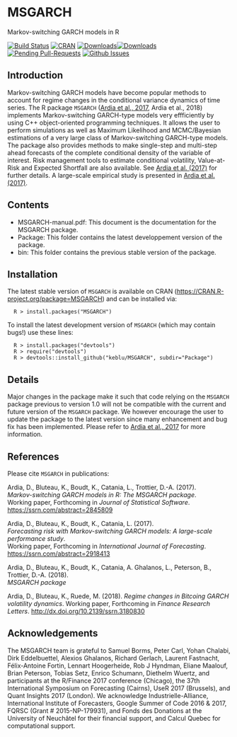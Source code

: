 ﻿# MSGARCH

Markov-switching GARCH models in R

[![Build Status](https://travis-ci.org/keblu/MSGARCH.svg?branch=master)](https://travis-ci.org/keblu/MSGARCH)
[![CRAN](http://www.r-pkg.org/badges/version/MSGARCH)](https://cran.r-project.org/package=MSGARCH) [![Downloads](http://cranlogs.r-pkg.org/badges/MSGARCH?color=brightgreen)](http://www.r-pkg.org/pkg/MSGARCH)[![Downloads](http://cranlogs.r-pkg.org/badges/grand-total/MSGARCH?color=brightgreen)](http://www.r-pkg.org/pkg/MSGARCH)
[![Pending Pull-Requests](http://githubbadges.herokuapp.com/keblu/MSGARCH/pulls.svg?style=flat)](https://github.com/keblu/MSGARCH/pulls)
[![Github Issues](http://githubbadges.herokuapp.com/keblu/MSGARCH/issues.svg)](https://github.com/keblu/MSGARCH/issues)
## Introduction

Markov-switching GARCH models have become popular methods to account for regime changes in the conditional variance dynamics of time series. The R package `MSGARCH` ([Ardia et al., 2017](https://ssrn.com/abstract=2845809), Ardia et al., 2018) implements Markov-switching GARCH-type models very effficiently by using C++ object-oriented programming techniques. It allows the user to perform simulations as well as Maximum Likelihood and MCMC/Bayesian estimations of a very large class of Markov-switching GARCH-type models. The package also provides methods to make single-step and multi-step ahead forecasts of the complete conditional density of the variable of interest. Risk management tools to estimate conditional volatility, Value-at-Risk and Expected Shortfall are also available. See [Ardia et al. (2017)](https://ssrn.com/abstract=2845809) for further details. A large-scale empirical study is presented in [Ardia et al. (2017)](https://ssrn.com/abstract=2918413).

## Contents

* MSGARCH-manual.pdf: This document is the documentation for the MSGARCH package.
* Package: This folder contains the latest developpement version of the package.
* bin: This folder contains the previous stable version of the package.

## Installation

The latest stable version of `MSGARCH` is available on CRAN (https://CRAN.R-project.org/package=MSGARCH) and can be installed via:

      R > install.packages("MSGARCH")
  
To install the latest development  version of `MSGARCH` (which may contain bugs!) use these lines:

      R > install.packages("devtools")
      R > require("devtools")
      R > devtools::install_github("keblu/MSGARCH", subdir="Package")

## Details

Major changes in the package make it such that code relying on the `MSGARCH` package previous to version 1.0 will not be compatible with the current and future version of the `MSGARCH` package. We however encourage the user to update the package to the latest version since many enhancement and bug fix has been implemented. Please refer to [Ardia et al., 2017](https://ssrn.com/abstract=2845809) for more information.

## References

Please cite `MSGARCH` in publications:

Ardia, D., Bluteau, K., Boudt, K., Catania, L., Trottier, D.-A. (2017).  
_Markov-switching GARCH models in R: The MSGARCH package_.  
Working paper, Forthcoming in _Journal of Statistical Software_.
https://ssrn.com/abstract=2845809

Ardia, D., Bluteau, K., Boudt, K., Catania, L. (2017).    
_Forecasting risk with Markov-switching GARCH models: A large-scale performance study_.    
Working paper, Forthcoming in _International Journal of Forecasting_.
https://ssrn.com/abstract=2918413  

Ardia, D., Bluteau, K., Boudt, K., Catania, A. Ghalanos, L., Peterson, B., Trottier, D.-A. (2018).    
_MSGARCH package_  

Ardia, D., Bluteau, K., Ruede, M. (2018).
_Regime changes in Bitcoing GARCH volatility dynamics_.
Working paper, Forthcoming in _Finance Research Letters_.
http://dx.doi.org/10.2139/ssrn.3180830

## Acknowledgements

The MSGARCH team is grateful to Samuel Borms, Peter Carl, Yohan Chalabi, Dirk Eddelbuettel, Alexios Ghalanos, 
Richard Gerlach, Laurent Fastnacht, Félix-Antoine Fortin, Lennart Hoogerheide, Rob J Hyndman, Eliane Maalouf, Brian Peterson, Tobias Setz, Enrico Schumann, Diethelm Wuertz, and participants at the R/Finance 2017 conference (Chicago), the 37th International Symposium on Forecasting (Cairns), UseR 2017 (Brussels), and Quant Insights 2017 (London). We acknowledge Industrielle-Alliance, International Institute of Forecasters, Google Summer of Code 2016 & 2017, FQRSC (Grant # 2015-NP-179931), and Fonds des Donations at the University of Neuchâtel for their financial support, and Calcul Quebec for computational support.
